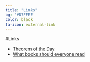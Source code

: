 ```yaml
---
title: "Links"
bg: '#D7FFEE'
color: black
fa-icon: external-link
---
```


#Links

- [Theorem of the Day](http://www.theoremoftheday.org/)
- [What books should everyone read](http://cstheory.stackexchange.com/questions/3253/what-books-should-everyone-read)